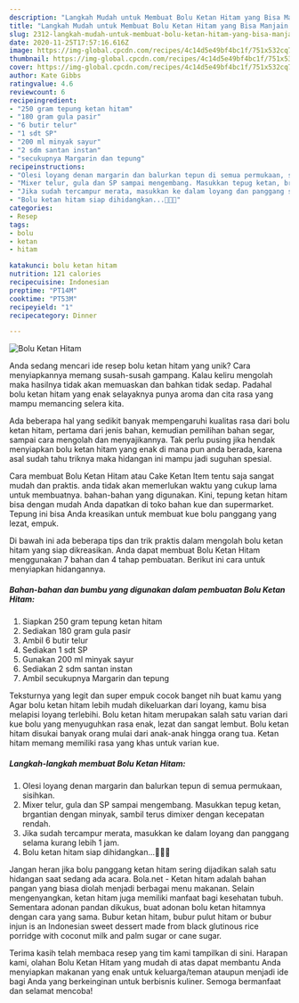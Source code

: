 ```yaml
---
description: "Langkah Mudah untuk Membuat Bolu Ketan Hitam yang Bisa Manjain Lidah"
title: "Langkah Mudah untuk Membuat Bolu Ketan Hitam yang Bisa Manjain Lidah"
slug: 2312-langkah-mudah-untuk-membuat-bolu-ketan-hitam-yang-bisa-manjain-lidah
date: 2020-11-25T17:57:16.616Z
image: https://img-global.cpcdn.com/recipes/4c14d5e49bf4bc1f/751x532cq70/bolu-ketan-hitam-foto-resep-utama.jpg
thumbnail: https://img-global.cpcdn.com/recipes/4c14d5e49bf4bc1f/751x532cq70/bolu-ketan-hitam-foto-resep-utama.jpg
cover: https://img-global.cpcdn.com/recipes/4c14d5e49bf4bc1f/751x532cq70/bolu-ketan-hitam-foto-resep-utama.jpg
author: Kate Gibbs
ratingvalue: 4.6
reviewcount: 6
recipeingredient:
- "250 gram tepung ketan hitam"
- "180 gram gula pasir"
- "6 butir telur"
- "1 sdt SP"
- "200 ml minyak sayur"
- "2 sdm santan instan"
- "secukupnya Margarin dan tepung"
recipeinstructions:
- "Olesi loyang denan margarin dan balurkan tepun di semua permukaan, sisihkan."
- "Mixer telur, gula dan SP sampai mengembang. Masukkan tepug ketan, brgantian dengan minyak, sambil terus dimixer dengan kecepatan rendah."
- "Jika sudah tercampur merata, masukkan ke dalam loyang dan panggang selama kurang lebih 1 jam."
- "Bolu ketan hitam siap dihidangkan...💜💜💜"
categories:
- Resep
tags:
- bolu
- ketan
- hitam

katakunci: bolu ketan hitam 
nutrition: 121 calories
recipecuisine: Indonesian
preptime: "PT14M"
cooktime: "PT53M"
recipeyield: "1"
recipecategory: Dinner

---
```



![Bolu Ketan Hitam](https://img-global.cpcdn.com/recipes/4c14d5e49bf4bc1f/751x532cq70/bolu-ketan-hitam-foto-resep-utama.jpg)

Anda sedang mencari ide resep bolu ketan hitam yang unik? Cara menyiapkannya memang susah-susah gampang. Kalau keliru mengolah maka hasilnya tidak akan memuaskan dan bahkan tidak sedap. Padahal bolu ketan hitam yang enak selayaknya punya aroma dan cita rasa yang mampu memancing selera kita.

Ada beberapa hal yang sedikit banyak mempengaruhi kualitas rasa dari bolu ketan hitam, pertama dari jenis bahan, kemudian pemilihan bahan segar, sampai cara mengolah dan menyajikannya. Tak perlu pusing jika hendak menyiapkan bolu ketan hitam yang enak di mana pun anda berada, karena asal sudah tahu triknya maka hidangan ini mampu jadi suguhan spesial.

Cara membuat Bolu Ketan Hitam atau Cake Ketan Item tentu saja sangat mudah dan praktis. anda tidak akan memerlukan waktu yang cukup lama untuk membuatnya. bahan-bahan yang digunakan. Kini, tepung ketan hitam bisa dengan mudah Anda dapatkan di toko bahan kue dan supermarket. Tepung ini bisa Anda kreasikan untuk membuat kue bolu panggang yang lezat, empuk.


Di bawah ini ada beberapa tips dan trik praktis dalam mengolah bolu ketan hitam yang siap dikreasikan. Anda dapat membuat Bolu Ketan Hitam menggunakan 7 bahan dan 4 tahap pembuatan. Berikut ini cara untuk menyiapkan hidangannya.

<!--inarticleads1-->

##### Bahan-bahan dan bumbu yang digunakan dalam pembuatan Bolu Ketan Hitam:

1. Siapkan 250 gram tepung ketan hitam
1. Sediakan 180 gram gula pasir
1. Ambil 6 butir telur
1. Sediakan 1 sdt SP
1. Gunakan 200 ml minyak sayur
1. Sediakan 2 sdm santan instan
1. Ambil secukupnya Margarin dan tepung


Teksturnya yang legit dan super empuk cocok banget nih buat kamu yang Agar bolu ketan hitam lebih mudah dikeluarkan dari loyang, kamu bisa melapisi loyang terlebihi. Bolu ketan hitam merupakan salah satu varian dari kue bolu yang menyuguhkan rasa enak, lezat dan sangat lembut. Bolu ketan hitam disukai banyak orang mulai dari anak-anak hingga orang tua. Ketan hitam memang memiliki rasa yang khas untuk varian kue. 

<!--inarticleads2-->

##### Langkah-langkah membuat Bolu Ketan Hitam:

1. Olesi loyang denan margarin dan balurkan tepun di semua permukaan, sisihkan.
1. Mixer telur, gula dan SP sampai mengembang. Masukkan tepug ketan, brgantian dengan minyak, sambil terus dimixer dengan kecepatan rendah.
1. Jika sudah tercampur merata, masukkan ke dalam loyang dan panggang selama kurang lebih 1 jam.
1. Bolu ketan hitam siap dihidangkan...💜💜💜


Jangan heran jika bolu panggang ketan hitam sering dijadikan salah satu hidangan saat sedang ada acara. Bola.net - Ketan hitam adalah bahan pangan yang biasa diolah menjadi berbagai menu makanan. Selain mengenyangkan, ketan hitam juga memiliki manfaat bagi kesehatan tubuh. Sementara adonan pandan dikukus, buat adonan bolu ketan hitamnya dengan cara yang sama. Bubur ketan hitam, bubur pulut hitam or bubur injun is an Indonesian sweet dessert made from black glutinous rice porridge with coconut milk and palm sugar or cane sugar. 

Terima kasih telah membaca resep yang tim kami tampilkan di sini. Harapan kami, olahan Bolu Ketan Hitam yang mudah di atas dapat membantu Anda menyiapkan makanan yang enak untuk keluarga/teman ataupun menjadi ide bagi Anda yang berkeinginan untuk berbisnis kuliner. Semoga bermanfaat dan selamat mencoba!
